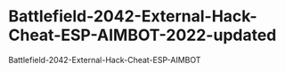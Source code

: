 # Battlefield-2042-External-Hack-Cheat-ESP-AIMBOT-2022-updated
Battlefield-2042-External-Hack-Cheat-ESP-AIMBOT
